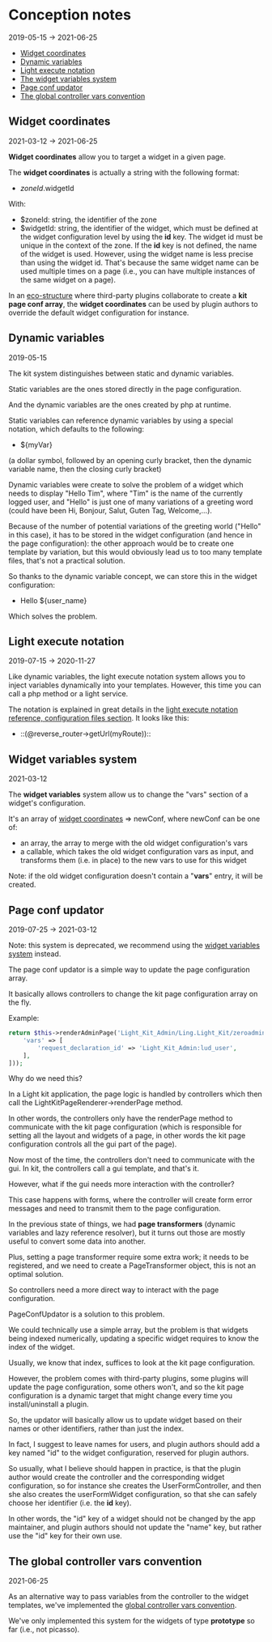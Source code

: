 Conception notes 
========
2019-05-15 -> 2021-06-25




* [Widget coordinates](#widget-coordinates)
* [Dynamic variables](#dynamic-variables)
* [Light execute notation](#light-execute-notation)
* [The widget variables system](#widget-variables-system)
* [Page conf updator](#page-conf-updator)
* [The global controller vars convention](#the-global-controller-vars-convention)




Widget coordinates
-----------
2021-03-12 -> 2021-06-25

**Widget coordinates** allow you to target a widget in a given page.

The **widget coordinates** is actually a string with the following format:

- $zoneId.$widgetId

With:

- $zoneId: string, the identifier of the zone
- $widgetId: string, the identifier of the widget, which must be defined at the widget configuration level by using the **id** key.
        The widget id must be unique in the context of the zone.
        If the **id** key is not defined, the name of the widget is used. 
        However, using the widget name is less precise than using the widget id.
        That's because the same widget name can be used multiple times on a page (i.e., you can have multiple instances of the same widget on a page).


In an [eco-structure](https://github.com/lingtalfi/Light/blob/master/personal/mydoc/pages/nomenclature.md#eco-structure) where third-party plugins collaborate to create a **kit page conf array**, the **widget coordinates**
can be used by plugin authors to override the default widget configuration for instance.






Dynamic variables
----------------
2019-05-15


The kit system distinguishes between static and dynamic variables.

Static variables are the ones stored directly in the page configuration.

And the dynamic variables are the ones created by php at runtime.

Static variables can reference dynamic variables by using a special notation, which defaults to the following:

- ${myVar}

(a dollar symbol, followed by an opening curly bracket, then the dynamic variable name, then the closing curly bracket)


Dynamic variables were create to solve the problem of a widget which needs to display "Hello Tim",
where "Tim" is the name of the currently logged user, and "Hello" is just one of many variations of a greeting word 
(could have been Hi, Bonjour, Salut, Guten Tag, Welcome,...).

Because of the number of potential variations of the greeting world ("Hello" in this case), it has to be stored in the 
widget configuration (and hence in the page configuration): the other approach would be to create one template by variation, 
but this would obviously lead us to too many template files, that's not a practical solution.

So thanks to the dynamic variable concept, we can store this in the widget configuration:

- Hello ${user_name}

Which solves the problem.







Light execute notation
----------------
2019-07-15 -> 2020-11-27


Like dynamic variables, the light execute notation system allows you to inject variables dynamically
into your templates. However, this time you can call a php method or a light service.


The notation is explained in great details in the [light execute notation reference, configuration files section](https://github.com/lingtalfi/Light/blob/master/personal/mydoc/pages/notation/light-execute-notation.md#using-the-notation-in-configuration-files).
It looks like this:


- ::(@reverse_router->getUrl(myRoute))::





Widget variables system
-----------
2021-03-12


The **widget variables** system allow us to change the "vars" section of a widget's configuration.

It's an array of [widget coordinates](#widget-coordinates) => newConf, where newConf can be one of:

- an array, the array to merge with the old widget configuration's vars
- a callable, which takes the old widget configuration vars as input, and transforms them (i.e. in place) to the new vars to use for this widget

Note: if the old widget configuration doesn't contain a "**vars**" entry, it will be created.







Page conf updator 
---------------
2019-07-25 -> 2021-03-12


Note: this system is deprecated, we recommend using the [widget variables system](#widget-variables-system) instead.



The page conf updator is a simple way to update the page configuration array.

It basically allows controllers to change the kit page configuration array on the fly.


Example:

```php
return $this->renderAdminPage('Light_Kit_Admin/Ling.Light_Kit/zeroadmin/user/user_list', [], PageConfUpdator::create()->updateWidget("body.light_realist", [
    'vars' => [
        'request_declaration_id' => 'Light_Kit_Admin:lud_user',
    ],
]));
```

Why do we need this?

In a Light kit application, the page logic is handled by controllers which then call 
the LightKitPageRenderer->renderPage method.


In other words, the controllers only have the renderPage method to communicate with the kit page configuration (which
is responsible for setting all the layout and widgets of a page, in other words the kit page configuration controls
all the gui part of the page).


Now most of the time, the controllers don't need to communicate with the gui. In kit, the controllers call 
a gui template, and that's it.

However, what if the gui needs more interaction with the controller?

This case happens with forms, where the controller will create form error messages and need to transmit them
to the page configuration.

In the previous state of things, we had **page transformers** (dynamic variables and lazy reference resolver), 
but it turns out those are mostly useful to convert some data into another.

Plus, setting a page transformer require some extra work; it needs to be registered, and we need to create
a PageTransformer object, this is not an optimal solution.


So controllers need a more direct way to interact with the page configuration.

PageConfUpdator is a solution to this problem.

We could technically use a simple array, but the problem is that widgets being indexed numerically,
updating a specific widget requires to know the index of the widget. 

Usually, we know that index, suffices to look at the kit page configuration.

However, the problem comes with third-party plugins, some plugins will update the page configuration,
some others won't, and so the kit page configuration is a dynamic target that might change every
time you install/uninstall a plugin.

So, the updator will basically allow us to update widget based on their names or other identifiers, rather
than just the index.

In fact, I suggest to leave names for users, and plugin authors should add a key named "id"
to the widget configuration, reserved for plugin authors. 

So usually, what I believe should happen in practice, is that the plugin author would create
the controller and the corresponding widget configuration, so for instance she creates the UserFormController,
and then she also creates the userFormWidget configuration, so that she can safely choose her identifier (i.e. the **id** key).

In other words, the "id" key of a widget should not be changed by the app maintainer,
and plugin authors should not update the "name" key, but rather use the "id" key for their
own use.



The global controller vars convention
----------
2021-06-25

 
As an alternative way to pass variables from the controller to the widget templates, we've implemented the [global controller vars convention](https://github.com/lingtalfi/TheBar/blob/master/discussions/global-controller-vars.md).

We've only implemented this system for the widgets of type **prototype** so far (i.e., not picasso).









 

